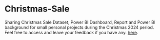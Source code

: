 # Christmas-Sale
Sharing Christmas Sale Dataset, Power BI Dashboard, Report and Power BI background for small personal projects during the Christmas 2024 period. Feel free to access and leave your feedback if you have any. 
 [here](https://medium.com/@thachnguyen0705/christmas-sales-dashboard-b1e0dc936763).

